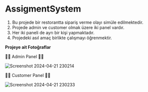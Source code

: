 # AssigmentSystem
<ol>
  <li>Bu projede bir restorantta sipariş verme olayı simüle edilmektedir.</li>
  <li> Projede admin ve customer olmak üzere iki panel vardır.</li>
  <li>Her iki paneli de ayrı bir kişi yapmaktadır.</li>
  <li>Projedeki asıl amaç birlikte çalışmayı öğrenmektir.</li>
</ol>




**Projeye ait Fotoğraflar** 

 🧑‍💻 Admin Panel 🧑‍💻


![Screenshot 2024-04-21 230214](https://github.com/muhammetkilinc15/AssigmentSystem/assets/108901980/dbdc99eb-8b70-453e-86b9-c9961e419817)

🧑‍💻 Customer Panel 🧑‍💻 

![Screenshot 2024-04-21 230233](https://github.com/muhammetkilinc15/AssigmentSystem/assets/108901980/bf827a71-7333-4142-b54c-282643cd29e7)
